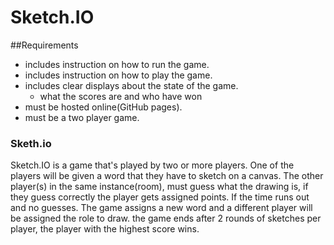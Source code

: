 # Sketch.IO


##Requirements
* includes instruction on how to run the game.
* includes instruction on how to play the game.
* includes clear displays about the state of the game.
  * what the scores are and who have won
* must be hosted online(GitHub pages).
* must be a two player game.


### Sketh.io

Sketch.IO is a game that's played by two or more players. One of the players will be given a word that they have to sketch on a canvas. The other player(s) in the same instance(room), must guess what the drawing is, if they guess correctly the player gets assigned points. If the time runs out and no guesses.  The game assigns a new word and a different player will be assigned the role to draw. the game ends after 2 rounds of sketches per player, the player with the highest score wins.
